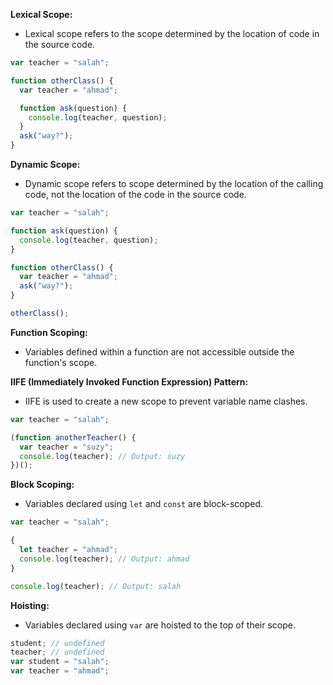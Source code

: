 
**Lexical Scope:**

- Lexical scope refers to the scope determined by the location of code in the source code.

```javascript
var teacher = "salah";

function otherClass() {
  var teacher = "ahmad";

  function ask(question) {
    console.log(teacher, question);
  }
  ask("way?");
}
```

**Dynamic Scope:**

- Dynamic scope refers to scope determined by the location of the calling code, not the location of the code in the source code.

```javascript
var teacher = "salah";

function ask(question) {
  console.log(teacher, question);
}

function otherClass() {
  var teacher = "ahmad";
  ask("way?");
}

otherClass();
```

**Function Scoping:**

- Variables defined within a function are not accessible outside the function's scope.

**IIFE (Immediately Invoked Function Expression) Pattern:**

- IIFE is used to create a new scope to prevent variable name clashes.

```javascript
var teacher = "salah";

(function anotherTeacher() {
  var teacher = "suzy";
  console.log(teacher); // Output: suzy
})();
```

**Block Scoping:**

- Variables declared using `let` and `const` are block-scoped.

```javascript
var teacher = "salah";

{
  let teacher = "ahmad";
  console.log(teacher); // Output: ahmad
}

console.log(teacher); // Output: salah
```

**Hoisting:**

- Variables declared using `var` are hoisted to the top of their scope.

```javascript
student; // undefined
teacher; // undefined
var student = "salah";
var teacher = "ahmad";
```

